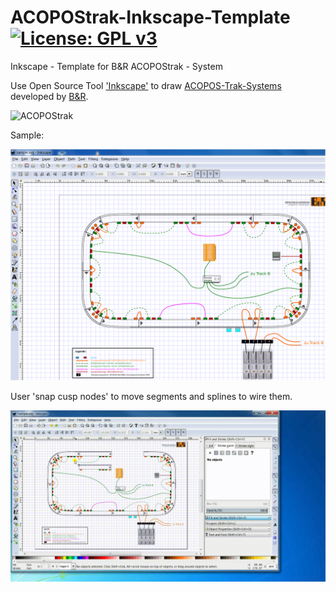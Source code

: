 # ACOPOStrak-Inkscape-Template[![License: GPL v3](https://img.shields.io/badge/License-GPL%20v3-blue.svg)](https://www.gnu.org/licenses/gpl-3.0)
Inkscape - Template for B&amp;R ACOPOStrak - System

Use Open Source Tool ['Inkscape'](https://inkscape.org/en/) to draw [ACOPOS-Trak-Systems](https://www.br-automation.com/en/products/versatile-transport-systems/acopostrak/)
developed by [B&amp;R](https://www.br-automation.com).

![ACOPOStrak](https://github.com/hilch/ACOPOStrak-Inkscape-Template/blob/master/acopostrak.gif)

Sample:

![Screenshot](https://github.com/hilch/ACOPOStrak-Inkscape-Template/blob/master/Screenshot1.PNG)

User 'snap cusp nodes' to move segments and splines to wire them.

![HowTo](https://github.com/hilch/ACOPOStrak-Inkscape-Template/blob/master/howto.gif)
